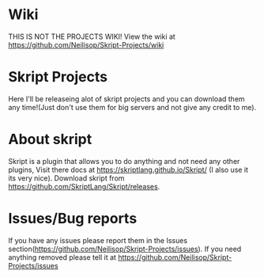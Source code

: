 # Wiki
THIS IS NOT THE PROJECTS WIKI! View the wiki at https://github.com/Neilisop/Skript-Projects/wiki
# Skript Projects
Here I'll be releaseing alot of skript projects and you can download them any time!(Just don't use them for big servers and not give any credit to me).
# About skript
Skript is a plugin that allows you to do anything and not need any other plugins, Visit there docs at https://skriptlang.github.io/Skript/ (I also use it its very nice). Download skript from https://github.com/SkriptLang/Skript/releases.
# Issues/Bug reports
If you have any issues please report them in the Issues section(https://github.com/Neilisop/Skript-Projects/issues).
If you need anything removed please tell it at https://github.com/Neilisop/Skript-Projects/issues
